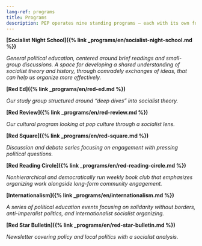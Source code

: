 ```yaml
---
lang-ref: programs
title: Programs
description: PEP operates nine standing programs – each with its own focus and mission. We also run periodic “one-off” events or event series, such as last year’s event on police and the labor movement. Find out more by clicking below!
---
```


**[Socialist Night School]({% link _programs/en/socialist-night-school.md %})**

<em>General political education, centered around brief readings and small-group discussions. A space for developing a shared understanding of socialist theory and history, through comradely exchanges of ideas, that can help us organize more effectively.</em>

**[Red Ed]({% link _programs/en/red-ed.md %})**

<em>Our study group structured around “deep dives” into socialist theory.</em>

**[Red Review]({% link _programs/en/red-review.md %})**

<em>Our cultural program looking at pop culture through a socialist lens.</em>

**[Red Square]({% link _programs/en/red-square.md %})**

<em>Discussion and debate series focusing on engagement with pressing political questions.</em>

**[Red Reading Circle]({% link _programs/en/red-reading-circle.md %})**

<em>Nonhierarchical and democratically run weekly book club that emphasizes organizing work alongside long-form community engagement.</em>

**[Internationalism]({% link _programs/en/internationalism.md %})**

<em>A series of political education events focusing on solidarity without borders, anti-imperalist politics, and internationalist socialist organizing.</em>

**[Red Star Bulletin]({% link _programs/en/red-star-bulletin.md %})**

<em>Newsletter covering policy and local politics with a socialist analysis.</em>
